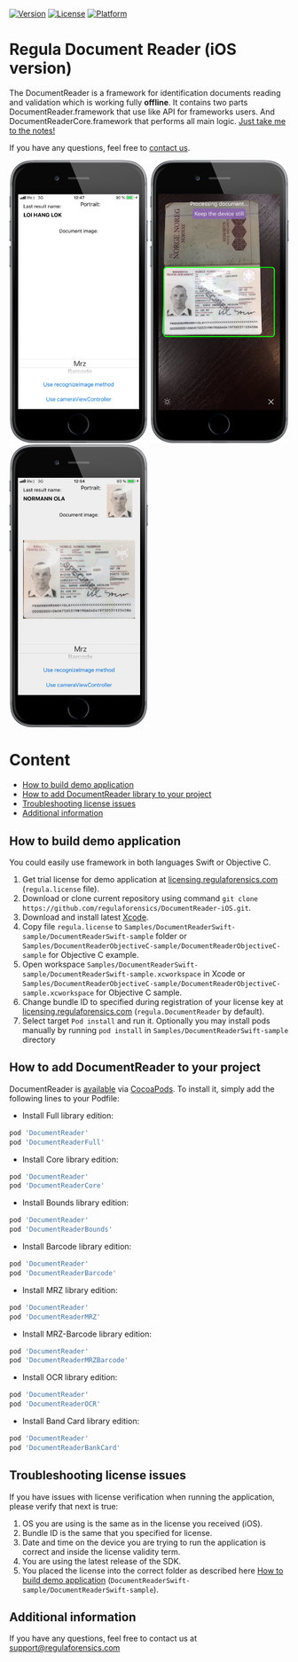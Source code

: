[![Version](https://img.shields.io/cocoapods/v/DocumentReader.svg?style=flat)](http://cocoapods.org/pods/DocumentReader)
[![License](https://img.shields.io/cocoapods/l/DocumentReader.svg?style=flat)](http://cocoapods.org/pods/DocumentReader)
[![Platform](https://img.shields.io/cocoapods/p/DocumentReader.svg?style=flat)](http://cocoapods.org/pods/DocumentReader)

# Regula Document Reader (iOS version)

The DocumentReader is a framework for identification documents reading and validation which is working fully **offline**. It contains two parts DocumentReader.framework that use like API for frameworks users. And DocumentReaderCore.framework that performs all main logic. [Just take me to the notes!](https://github.com/regulaforensics/DocumentReader-iOS/wiki)

If you have any questions, feel free to [contact us](mailto:support@regulaforensics.com).

<img src="DocumentReaderDemo_main.png" width="250"> <img src="DocumentReaderDemo_process.png" width="250"> <img src="DocumentReaderDemo_result.png" width="250">

# Content

* [How to build demo application](#how_to_build_demo_application)
* [How to add DocumentReader library to your project](#how_to_add_documentreader_library_to_your_project)
* [Troubleshooting license issues](#troubleshooting_license_issues)
* [Additional information](#additional_information)

## <a name="how_to_build_demo_application"></a> How to build demo application

You could easily use framework in both languages Swift or Objective C. 
1. Get trial license for demo application at [licensing.regulaforensics.com](https://licensing.regulaforensics.com) (`regula.license` file).
1. Download or clone current repository using command `git clone https://github.com/regulaforensics/DocumentReader-iOS.git`.
1. Download and install latest [Xcode](https://developer.apple.com/xcode/download).
1. Copy file `regula.license` to `Samples/DocumentReaderSwift-sample/DocumentReaderSwift-sample` folder or `Samples/DocumentReaderObjectiveC-sample/DocumentReaderObjectiveC-sample` for Objective C example.
1. Open workspace `Samples/DocumentReaderSwift-sample/DocumentReaderSwift-sample.xcworkspace` in Xcode or `Samples/DocumentReaderObjectiveC-sample/DocumentReaderObjectiveC-sample.xcworkspace` for Objective C sample.
1. Change bundle ID to specified during registration of your license key at [licensing.regulaforensics.com](https://licensing.regulaforensics.com) (`regula.DocumentReader` by default).
1. Select target `Pod install` and run it. Optionally you may install pods manually by running `pod install` in `Samples/DocumentReaderSwift-sample` directory

## <a name="how_to_add_documentreader_library_to_your_project"></a> How to add DocumentReader to your project

DocumentReader is [available](https://cocoapods.org/pods/DocumentReader) via [CocoaPods](http://cocoapods.org). To install
it, simply add the following lines to your Podfile:
 
 * Install Full library edition:
 ```ruby
 pod 'DocumentReader'
 pod 'DocumentReaderFull'
 ```
* Install Core library edition:
```ruby
pod 'DocumentReader'
pod 'DocumentReaderCore'
``` 
* Install Bounds library edition:
```ruby
pod 'DocumentReader'
pod 'DocumentReaderBounds'
```
* Install Barcode library edition:
```ruby
pod 'DocumentReader'
pod 'DocumentReaderBarcode'
```
* Install MRZ library edition:
```ruby
pod 'DocumentReader'
pod 'DocumentReaderMRZ'
```
* Install MRZ-Barcode library edition:
```ruby
pod 'DocumentReader'
pod 'DocumentReaderMRZBarcode'
```
* Install OCR library edition:
```ruby
pod 'DocumentReader'
pod 'DocumentReaderOCR'
```
* Install Band Card library edition:
```ruby
pod 'DocumentReader'
pod 'DocumentReaderBankCard'
```

## <a name="troubleshooting_license_issues"></a> Troubleshooting license issues
If you have issues with license verification when running the application, please verify that next is true:
1. OS you are using is the same as in the license you received (iOS).
1. Bundle ID is the same that you specified for license.
1. Date and time on the device you are trying to run the application is correct and inside the license validity term.
1. You are using the latest release of the SDK.
1. You placed the license into the correct folder as described here [How to build demo application](#how_to_build_demo_application) (`DocumentReaderSwift-sample/DocumentReaderSwift-sample`).

## <a name="additional_information"></a> Additional information
If you have any questions, feel free to contact us at support@regulaforensics.com

